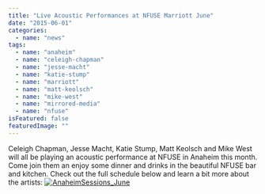 ```yaml
---
title: "Live Acoustic Performances at NFUSE Marriott June"
date: "2015-06-01"
categories: 
  - name: "news"
tags: 
  - name: "anaheim"
  - name: "celeigh-chapman"
  - name: "jesse-macht"
  - name: "katie-stump"
  - name: "marriott"
  - name: "matt-keolsch"
  - name: "mike-west"
  - name: "mirrored-media"
  - name: "nfuse"
isFeatured: false
featuredImage: ""
---
```


Celeigh Chapman, Jesse Macht, Katie Stump, Matt Keolsch and Mike West will all be playing an acoustic performance at NFUSE in Anaheim this month. Come join them an enjoy some dinner and drinks in the beautiful NFUSE bar and kitchen. Check out the full schedule below and learn a bit more about the artists: [![AnaheimSessions_June](http://www.mirroredmedia.com/wp-content/uploads/2015/06/AnaheimSessions_June.png)](http://www.mirroredmedia.com/wp-content/uploads/2015/06/AnaheimSessions_June.png)
